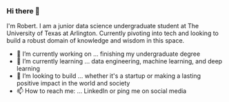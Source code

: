 ### Hi there 👋
I'm Robert. I am a junior data science undergraduate student at The University of Texas at Arlington. Currently pivoting into tech and looking to build a robust domain of knowledge and wisdom in this space.

- 🔭 I’m currently working on ... finishing my undergraduate degree
- 🌱 I’m currently learning ... data engineering, machine learning, and deep learning
- 👯 I’m looking to build ... whether it's a startup or making a lasting positive impact in the world and society
- 📫 How to reach me: ... LinkedIn or ping me on social media

